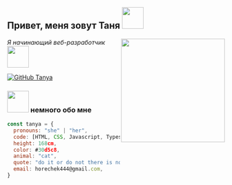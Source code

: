 <h2> Привет, меня зовут Таня <img src="https://media.giphy.com/media/26gslMAdctNhu6YnK/giphy.gif" width="50"></h2>

<img align='right' src="https://media.giphy.com/media/YnS7j9pwnECXLMrI4t/giphy.gif" width="240">
<p><em>Я начинающий веб-разработчик <img src="https://media.giphy.com/media/KYhBtzJEJYOKfMJGiW/giphy.gif" width="50"></em></p>

[![GitHub Tanya](https://img.shields.io/github/followers/horechek444?label=follow&style=social)](https://github.com/horechek444)


### <img src="https://media.giphy.com/media/VgCDAzcKvsR6OM0uWg/giphy.gif" width="50"> немного обо мне  

```javascript
const tanya = {
  pronouns: "she" | "her",
  code: [HTML, CSS, Javascript, Typescript, React, Styled-Components, Material-UI],
  height: 168cm,
  color: #30d5c8,
  animal: "cat",
  quote: "do it or do not there is no try",
  email: horechek444@gmail.com,
}
```
